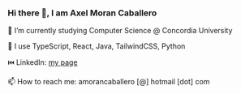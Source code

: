 ### Hi there 👋, I am Axel Moran Caballero

🔭 I’m currently studying Computer Science @ Concordia University

🧰 I use TypeScript, React, Java, TailwindCSS, Python

⏮️ LinkedIn: [my page](https://www.linkedin.com/in/axel-moran-caballero-9324ab263/)

📫 How to reach me: amorancaballero [@] hotmail [dot] com

<!--
**AxelMoranC/AxelMoranC** is a ✨ _special_ ✨ repository because its `README.md` (this file) appears on your GitHub profile.

Here are some ideas to get you started:

- 🔭 I’m currently working on ...
- 🌱 I’m currently learning ...
- 👯 I’m looking to collaborate on ...
- 🤔 I’m looking for help with ...
- 💬 Ask me about ...
- 📫 How to reach me: ...
- 😄 Pronouns: ...
- ⚡ Fun fact: ...
-->
